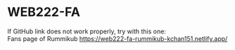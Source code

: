 # WEB222-FA
If GitHub link does not work properly, try with this one: <br>
Fans page of Rummikub https://web222-fa-rummikub-kchan151.netlify.app/
